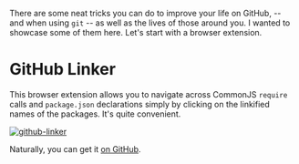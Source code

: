 There are some neat tricks you can do to improve your life on GitHub, -- and when using `git` -- as well as the lives of those around you. I wanted to showcase some of them here. Let's start with a browser extension.

# GitHub Linker

This browser extension allows you to navigate across CommonJS `require` calls and `package.json` declarations simply by clicking on the linkified names of the packages. It's quite convenient.

[![github-linker][2]][1]

Naturally, you can get it [on GitHub][1].

[1]: https://github.com/github-linker/chrome-extension
[2]: https://i.imgur.com/ARH7d4Q.gif
